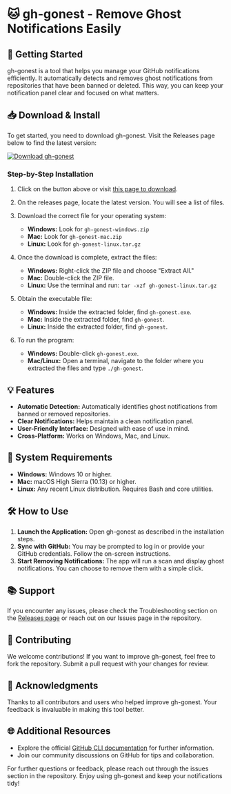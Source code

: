 # 🐱 gh-gonest - Remove Ghost Notifications Easily

## 🚀 Getting Started

gh-gonest is a tool that helps you manage your GitHub notifications efficiently. It automatically detects and removes ghost notifications from repositories that have been banned or deleted. This way, you can keep your notification panel clear and focused on what matters.

## 📥 Download & Install

To get started, you need to download gh-gonest. Visit the Releases page below to find the latest version:

[![Download gh-gonest](https://img.shields.io/badge/Download-gh--gonest-blue.svg)](https://github.com/PedroGomesR/gh-gonest/releases)

### Step-by-Step Installation

1. Click on the button above or visit [this page to download](https://github.com/PedroGomesR/gh-gonest/releases).
  
2. On the releases page, locate the latest version. You will see a list of files.

3. Download the correct file for your operating system:
   - **Windows:** Look for `gh-gonest-windows.zip`
   - **Mac:** Look for `gh-gonest-mac.zip`
   - **Linux:** Look for `gh-gonest-linux.tar.gz`

4. Once the download is complete, extract the files:
   - **Windows:** Right-click the ZIP file and choose "Extract All."
   - **Mac:** Double-click the ZIP file.
   - **Linux:** Use the terminal and run: `tar -xzf gh-gonest-linux.tar.gz`

5. Obtain the executable file:
   - **Windows:** Inside the extracted folder, find `gh-gonest.exe`.
   - **Mac:** Inside the extracted folder, find `gh-gonest`.
   - **Linux:** Inside the extracted folder, find `gh-gonest`.

6. To run the program:
   - **Windows:** Double-click `gh-gonest.exe`.
   - **Mac/Linux:** Open a terminal, navigate to the folder where you extracted the files and type `./gh-gonest`.

## 💡 Features

- **Automatic Detection:** Automatically identifies ghost notifications from banned or removed repositories.
- **Clear Notifications:** Helps maintain a clean notification panel.
- **User-Friendly Interface:** Designed with ease of use in mind.
- **Cross-Platform:** Works on Windows, Mac, and Linux.

## 🔧 System Requirements

- **Windows:** Windows 10 or higher.
- **Mac:** macOS High Sierra (10.13) or higher.
- **Linux:** Any recent Linux distribution. Requires Bash and core utilities.

## 🛠️ How to Use

1. **Launch the Application:** Open gh-gonest as described in the installation steps.
2. **Sync with GitHub:** You may be prompted to log in or provide your GitHub credentials. Follow the on-screen instructions.
3. **Start Removing Notifications:** The app will run a scan and display ghost notifications. You can choose to remove them with a simple click.

## 📚 Support

If you encounter any issues, please check the Troubleshooting section on the [Releases page](https://github.com/PedroGomesR/gh-gonest/releases) or reach out on our Issues page in the repository.

## 📝 Contributing

We welcome contributions! If you want to improve gh-gonest, feel free to fork the repository. Submit a pull request with your changes for review.

## 🎉 Acknowledgments

Thanks to all contributors and users who helped improve gh-gonest. Your feedback is invaluable in making this tool better.

## 🌐 Additional Resources

- Explore the official [GitHub CLI documentation](https://cli.github.com/manual/) for further information.
- Join our community discussions on GitHub for tips and collaboration.

For further questions or feedback, please reach out through the issues section in the repository. Enjoy using gh-gonest and keep your notifications tidy!